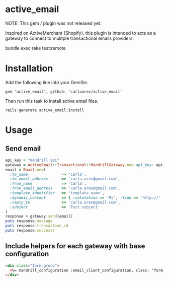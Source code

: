 active_email
============

NOTE: This gem / plugin was not released yet.

Inspired on ActiveMerchant (Shopify), this plugin is intended to acts as a gateway to connect to mulitple transactional emails providers.

bundle exec rake test:remote 


Installation
============

Add the following line into your Gemfile.
```
gem 'active_email', github: 'carlaares/active_email'
```
Then run this task to install active email files.
```
rails generate active_email:install
````

# Usage

## Send email 

```ruby
api_key = "mandrill api"
gateway = ActiveEmail::Transactional::MandrillGateway.new api_key: api_key
email = Email.new(
  :to_name               => 'Carla',
  :to_email_address      => 'carla.ares@gmail.com',
  :from_name             => 'Carla',
  :from_email_address    => 'carla.ares@gmail.com',
  :template_identifier   => 'template_name',
  :dynamic_content       => { :salutation => 'Ms', :link => 'http://'  },
  :reply_to              => 'carla.ares@gmail.com',
  :subject               => 'Test subject'
)
response = gateway.send(email)
puts response.message
puts response.transaction_id
puts response.success?
```

## Include helpers for each gateway with base configuration
```html
<div class="form-group">
  <%= mandrill_configuration :email_client_configuration, class: "form-control" %>
</div>
```


